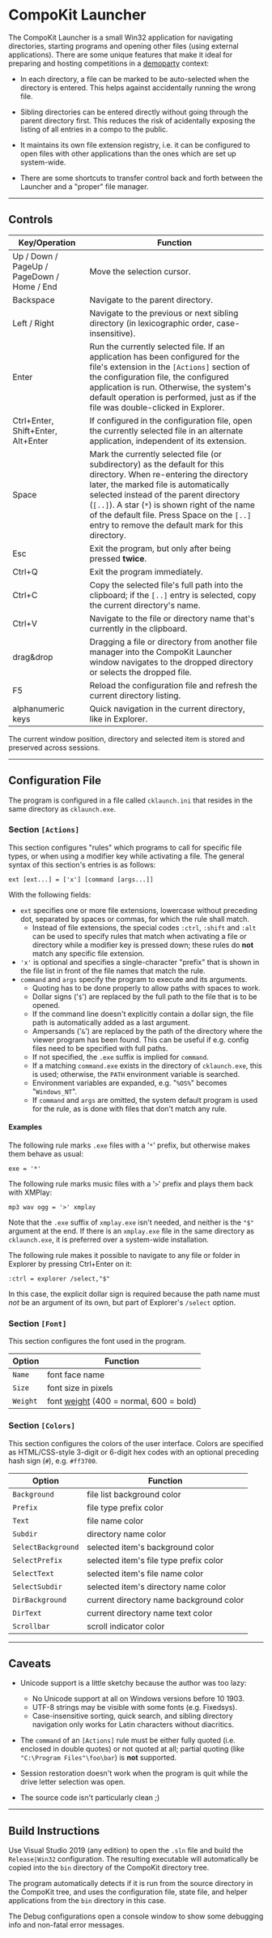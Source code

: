 # CompoKit Launcher

The CompoKit Launcher is a small Win32 application for navigating directories, starting programs and opening other files (using external applications). There are some unique features that make it ideal for preparing and hosting competitions in a [demoparty](https://en.wikipedia.org/wiki/Demoscene#Parties) context:

- In each directory, a file can be marked to be auto-selected when the directory is entered. This helps against accidentally running the wrong file.

- Sibling directories can be entered directly without going through the parent directory first. This reduces the risk of acidentally exposing the listing of all entries in a compo to the public.

- It maintains its own file extension registry, i.e. it can be configured to open files with other applications than the ones which are set up system-wide.

- There are some shortcuts to transfer control back and forth between the Launcher and a "proper" file manager.

----------------------

## Controls

| Key/Operation | Function
| --- | ---
| Up / Down / PageUp / PageDown / Home / End | Move the selection cursor.
| Backspace | Navigate to the parent directory.
| Left / Right | Navigate to the previous or next sibling directory (in lexicographic order, case-insensitive).
| Enter | Run the currently selected file. If an application has been configured for the file's extension in the `[Actions]` section of the configuration file, the configured application is run. Otherwise, the system's default operation is performed, just as if the file was double-clicked in Explorer.
| Ctrl+Enter, Shift+Enter, Alt+Enter | If configured in the configuration file, open the currently selected file in an alternate application, independent of its extension.
| Space | Mark the currently selected file (or subdirectory) as the default for this directory. When re-entering the directory later, the marked file is automatically selected instead of the parent directory (`[..]`). A star (`*`) is shown right of the name of the default file. Press Space on the `[..]` entry to remove the default mark for this directory.
| Esc | Exit the program, but only after being pressed **twice**.
| Ctrl+Q | Exit the program immediately.
| Ctrl+C | Copy the selected file's full path into the clipboard; if the `[..]` entry is selected, copy the current directory's name.
| Ctrl+V | Navigate to the file or directory name that's currently in the clipboard.
| drag&drop | Dragging a file or directory from another file manager into the CompoKit Launcher window navigates to the dropped directory or selects the dropped file.
| F5 | Reload the configuration file and refresh the current directory listing.
| alphanumeric keys | Quick navigation in the current directory, like in Explorer.

The current window position, directory and selected item is stored and preserved across sessions.

----------------------

## Configuration File

The program is configured in a file called `cklaunch.ini` that resides in the same directory as `cklaunch.exe`.

### Section `[Actions]`

This section configures "rules" which programs to call for specific file types, or when using a modifier key while activating a file. The general syntax of this section's entries is as follows:

    ext [ext...] = ['x'] [command [args...]]

With the following fields:
- `ext` specifies one or more file extensions, lowercase without preceding dot, separated by spaces or commas, for which the rule shall match.
  - Instead of file extensions, the special codes `:ctrl`, `:shift` and `:alt` can be used to specify rules that match when activating a file or directory while a modifier key is pressed down; these rules do **not** match any specific file extension.
- `'x'` is optional and specifies a single-character "prefix" that is shown in the file list in front of the file names that match the rule.
- `command` and `args` specify the program to execute and its arguments.
  - Quoting has to be done properly to allow paths with spaces to work.
  - Dollar signs ('`$`') are replaced by the full path to the file that is to be opened.
  - If the command line doesn't explicitly contain a dollar sign, the file path is automatically added as a last argument.
  - Ampersands ('`&`') are replaced by the path of the directory where the viewer program has been found. This can be useful if e.g. config files need to be specified with full paths.
  - If not specified, the `.exe` suffix is implied for `command`.
  - If a matching `command.exe` exists in the directory of `cklaunch.exe`, this is used; otherwise, the `PATH` environment variable is searched.
  - Environment variables are expanded, e.g. "`%OS%`" becomes "`Windows_NT`".
  - If `command` and `args` are omitted, the system default program is used for the rule, as is done with files that don't match any rule.

#### Examples

The following rule marks `.exe` files with a '`*`' prefix, but otherwise makes them behave as usual:

    exe = '*'

The following rule marks music files with a '`>`' prefix and plays them back with XMPlay:

    mp3 wav ogg = '>' xmplay

Note that the `.exe` suffix of `xmplay.exe` isn't needed, and neither is the `"$"` argument at the end. If there is an `xmplay.exe` file in the same directory as `cklaunch.exe`, it is preferred over a system-wide installation.

The following rule makes it possible to navigate to any file or folder in Explorer by pressing Ctrl+Enter on it:

    :ctrl = explorer /select,"$"

In this case, the explicit dollar sign is required because the path name must *not* be an argument of its own, but part of Explorer's `/select` option.



### Section `[Font]`

This section configures the font used in the program.

| Option | Function
| --- | ---
| `Name` | font face name
| `Size` | font size in pixels
| `Weight` | font [weight](https://en.wikipedia.org/wiki/Font#Weight) (400 = normal, 600 = bold)


### Section `[Colors]`

This section configures the colors of the user interface. Colors are specified as HTML/CSS-style 3-digit or 6-digit hex codes with an optional preceding hash sign (`#`), e.g. `#ff3700`.

| Option | Function
| --- | ---
| `Background` | file list background color
| `Prefix` | file type prefix color
| `Text` | file name color
| `Subdir` | directory name color
| `SelectBackground` | selected item's background color
| `SelectPrefix` | selected item's file type prefix color
| `SelectText` | selected item's file name color
| `SelectSubdir` | selected item's directory name color
| `DirBackground` | current directory name background color
| `DirText` | current directory name text color
| `Scrollbar` | scroll indicator color

----------------------

## Caveats

- Unicode support is a little sketchy because the author was too lazy:
  - No Unicode support at all on Windows versions before 10 1903.
  - UTF-8 strings may be visible with some fonts (e.g. Fixedsys).
  - Case-insensitive sorting, quick search, and sibling directory navigation only works for Latin characters without diacritics.

- The `command` of an `[Actions]` rule must be either fully quoted (i.e. enclosed in double quotes) or not quoted at all; partial quoting (like `"C:\Program Files"\foo\bar`) is **not** supported.

- Session restoration doesn't work when the program is quit while the drive letter selection was open.

- The source code isn't particularly clean ;)

----------------------

## Build Instructions

Use Visual Studio 2019 (any edition) to open the `.sln` file and build the `Release|Win32` configuration. The resulting executable will automatically be copied into the `bin` directory of the CompoKit directory tree.

The program automatically detects if it is run from the source directory in the CompoKit tree, and uses the configuration file, state file, and helper applications from the `bin` directory in this case.

The Debug configurations open a console window to show some debugging info and non-fatal error messages.
